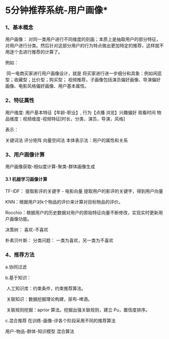 # 5分钟推荐系统-用户画像*

### 1、基本概念

用户画像： 对同一类用户进行不同维度的刻画；本质上是抽取用户的部分特征，对用户进行分类。然后针对这部分用户的行为特点做出更加特定的推荐，这样就不用逐个去进行推荐的计算了。

例如：

​       同一电商买家进行用户画像设计，就是 将买家进行进一步细分和具象：例如闲逛型；收藏型；比价型；购买型；
​       视频推荐，子画像包括演员偏好画像、导演偏好画像、电影风格偏好画像、用户基本属性。

### 2、特征属性

用户维度:   用户基本特征【年龄-职业】, 行为【点播 浏览】兴趣偏好 观看时间
物品维度：视频维度-视频特征[时长，分类，演员，导演，风格]

表示：

关键词法
评分矩阵
向量空间法
本体表示法：用户的属性和关系

### 3、用户画像计算

用户画像获取-相似度计算-聚类-群体画像生成

#### 3.1 机器学习画像计算

TF-IDF： 
提取影评的关键字  - 电影向量
提取用户的影评的关键字，得到用户向量

KNN：根据用户对k个物品的评价来计算对目标物品的评价。

Rocchio：根据用户的历史数据对用户的原始特征向量不断修改，实现实时更新用户画像功能。

决策树： 喜欢-不喜欢

朴素贝叶斯： 分类问题： 一类为喜欢，另一类为不喜欢


### 4、推荐方法

a.协同过滤  

b.基于知识：

​		人工知识库：约束条件，约束推荐算法。

​		关联知识：数据挖掘理论构建，尿布-啤酒。

​		关联规则挖掘：aprior 算法。挖掘出强关联规则，建立 Pu，置信度排序。

c.混合推荐   在训练-画像-评各个阶段采用不同的推荐算法

用户-物品-群体-知识模型 混合算法

 